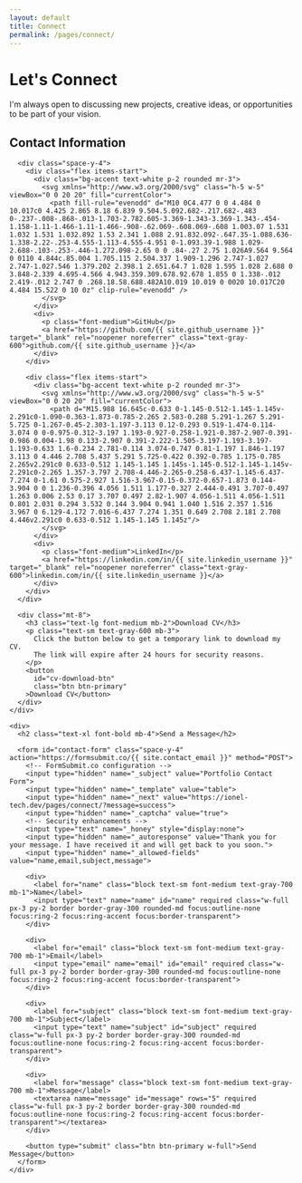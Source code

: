 ```yaml
---
layout: default
title: Connect
permalink: /pages/connect/
---
```


<script>
  // Store API credentials in closure to prevent global access
  (function() {
    window.CV_CONFIG = {
      workerUrl: '{{ site.cv_worker_url }}',
      apiKey: '{{ site.cv_api_key }}'
    };
  })();

  // Show success message if URL has success parameter
  document.addEventListener('DOMContentLoaded', function() {
    const urlParams = new URLSearchParams(window.location.search);
    if (urlParams.get('message') === 'success') {
      alert('Message sent successfully! I will get back to you soon.');
      // Remove the query parameter without refreshing the page
      window.history.replaceState({}, document.title, window.location.pathname);
    }
  });
</script>

<div class="max-w-3xl mx-auto">
  <h1>Let's Connect</h1>
  
  <p class="text-lg mb-8">
    I'm always open to discussing new projects, creative ideas, or opportunities to be part of your vision.
  </p>
  
  <div class="grid grid-cols-1 md:grid-cols-2 gap-8 mb-12">
    <div>
      <h2 class="text-xl font-bold mb-4">Contact Information</h2>
      
      <div class="space-y-4">
        <div class="flex items-start">
          <div class="bg-accent text-white p-2 rounded mr-3">
            <svg xmlns="http://www.w3.org/2000/svg" class="h-5 w-5" viewBox="0 0 20 20" fill="currentColor">
              <path fill-rule="evenodd" d="M10 0C4.477 0 0 4.484 0 10.017c0 4.425 2.865 8.18 6.839 9.504.5.092.682-.217.682-.483 0-.237-.008-.868-.013-1.703-2.782.605-3.369-1.343-3.369-1.343-.454-1.158-1.11-1.466-1.11-1.466-.908-.62.069-.608.069-.608 1.003.07 1.531 1.032 1.531 1.032.892 1.53 2.341 1.088 2.91.832.092-.647.35-1.088.636-1.338-2.22-.253-4.555-1.113-4.555-4.951 0-1.093.39-1.988 1.029-2.688-.103-.253-.446-1.272.098-2.65 0 0 .84-.27 2.75 1.026A9.564 9.564 0 0110 4.844c.85.004 1.705.115 2.504.337 1.909-1.296 2.747-1.027 2.747-1.027.546 1.379.202 2.398.1 2.651.64.7 1.028 1.595 1.028 2.688 0 3.848-2.339 4.695-4.566 4.943.359.309.678.92.678 1.855 0 1.338-.012 2.419-.012 2.747 0 .268.18.58.688.482A10.019 10.019 0 0020 10.017C20 4.484 15.522 0 10 0z" clip-rule="evenodd" />
            </svg>
          </div>
          <div>
            <p class="font-medium">GitHub</p>
            <a href="https://github.com/{{ site.github_username }}" target="_blank" rel="noopener noreferrer" class="text-gray-600">github.com/{{ site.github_username }}</a>
          </div>
        </div>
        
        <div class="flex items-start">
          <div class="bg-accent text-white p-2 rounded mr-3">
            <svg xmlns="http://www.w3.org/2000/svg" class="h-5 w-5" viewBox="0 0 20 20" fill="currentColor">
              <path d="M15.988 16.645c-0.633 0-1.145-0.512-1.145-1.145v-2.291c0-1.090-0.363-1.873-0.785-2.265 2.583-0.288 5.291-1.267 5.291-5.725 0-1.267-0.45-2.303-1.197-3.113 0.12-0.293 0.519-1.474-0.114-3.074 0 0-0.975-0.312-3.197 1.193-0.927-0.258-1.921-0.387-2.907-0.391-0.986 0.004-1.98 0.133-2.907 0.391-2.222-1.505-3.197-1.193-3.197-1.193-0.633 1.6-0.234 2.781-0.114 3.074-0.747 0.81-1.197 1.846-1.197 3.113 0 4.446 2.708 5.437 5.291 5.725-0.422 0.392-0.785 1.175-0.785 2.265v2.291c0 0.633-0.512 1.145-1.145 1.145s-1.145-0.512-1.145-1.145v-2.291c0-2.265 1.357-3.797 2.708-4.446-2.265-0.258-6.437-1.145-6.437-7.274 0-1.61 0.575-2.927 1.516-3.967-0.15-0.372-0.657-1.873 0.144-3.904 0 0 1.236-0.396 4.056 1.511 1.177-0.327 2.444-0.491 3.707-0.497 1.263 0.006 2.53 0.17 3.707 0.497 2.82-1.907 4.056-1.511 4.056-1.511 0.801 2.031 0.294 3.532 0.144 3.904 0.941 1.040 1.516 2.357 1.516 3.967 0 6.129-4.172 7.016-6.437 7.274 1.351 0.649 2.708 2.181 2.708 4.446v2.291c0 0.633-0.512 1.145-1.145 1.145z"/>
            </svg>
          </div>
          <div>
            <p class="font-medium">LinkedIn</p>
            <a href="https://linkedin.com/in/{{ site.linkedin_username }}" target="_blank" rel="noopener noreferrer" class="text-gray-600">linkedin.com/in/{{ site.linkedin_username }}</a>
          </div>
        </div>
      </div>
      
      <div class="mt-8">
        <h3 class="text-lg font-medium mb-2">Download CV</h3>
        <p class="text-sm text-gray-600 mb-3">
          Click the button below to get a temporary link to download my CV. 
          The link will expire after 24 hours for security reasons.
        </p>
        <button 
          id="cv-download-btn" 
          class="btn btn-primary"
        >Download CV</button>
      </div>
    </div>
    
    <div>
      <h2 class="text-xl font-bold mb-4">Send a Message</h2>
      
      <form id="contact-form" class="space-y-4" action="https://formsubmit.co/{{ site.contact_email }}" method="POST">
        <!-- FormSubmit.co configuration -->
        <input type="hidden" name="_subject" value="Portfolio Contact Form">
        <input type="hidden" name="_template" value="table">
        <input type="hidden" name="_next" value="https://ionel-tech.dev/pages/connect/?message=success">
        <input type="hidden" name="_captcha" value="true">
        <!-- Security enhancements -->
        <input type="text" name="_honey" style="display:none">
        <input type="hidden" name="_autoresponse" value="Thank you for your message. I have received it and will get back to you soon.">
        <input type="hidden" name="_allowed-fields" value="name,email,subject,message">
        
        <div>
          <label for="name" class="block text-sm font-medium text-gray-700 mb-1">Name</label>
          <input type="text" name="name" id="name" required class="w-full px-3 py-2 border border-gray-300 rounded-md focus:outline-none focus:ring-2 focus:ring-accent focus:border-transparent">
        </div>
        
        <div>
          <label for="email" class="block text-sm font-medium text-gray-700 mb-1">Email</label>
          <input type="email" name="email" id="email" required class="w-full px-3 py-2 border border-gray-300 rounded-md focus:outline-none focus:ring-2 focus:ring-accent focus:border-transparent">
        </div>
        
        <div>
          <label for="subject" class="block text-sm font-medium text-gray-700 mb-1">Subject</label>
          <input type="text" name="subject" id="subject" required class="w-full px-3 py-2 border border-gray-300 rounded-md focus:outline-none focus:ring-2 focus:ring-accent focus:border-transparent">
        </div>
        
        <div>
          <label for="message" class="block text-sm font-medium text-gray-700 mb-1">Message</label>
          <textarea name="message" id="message" rows="5" required class="w-full px-3 py-2 border border-gray-300 rounded-md focus:outline-none focus:ring-2 focus:ring-accent focus:border-transparent"></textarea>
        </div>
        
        <button type="submit" class="btn btn-primary w-full">Send Message</button>
      </form>
    </div>
  </div>
</div>
